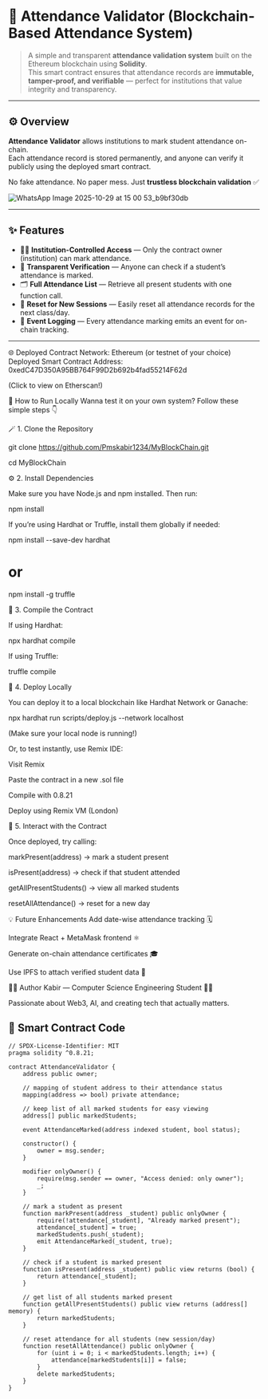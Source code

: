 # 🧾 Attendance Validator (Blockchain-Based Attendance System)

> A simple and transparent **attendance validation system** built on the Ethereum blockchain using **Solidity**.  
> This smart contract ensures that attendance records are **immutable, tamper-proof, and verifiable** — perfect for institutions that value integrity and transparency.  

---

## ⚙️ Overview

**Attendance Validator** allows institutions to mark student attendance on-chain.  
Each attendance record is stored permanently, and anyone can verify it publicly using the deployed smart contract.

No fake attendance. No paper mess. Just **trustless blockchain validation** ✅

![WhatsApp Image 2025-10-29 at 15 00 53_b9bf30db](https://github.com/user-attachments/assets/fb79c8d3-3946-406a-a994-cd0efbb5c973)


---

## ✨ Features

- 🧑‍🏫 **Institution-Controlled Access** — Only the contract owner (institution) can mark attendance.  
- 📜 **Transparent Verification** — Anyone can check if a student’s attendance is marked.  
- 🗂️ **Full Attendance List** — Retrieve all present students with one function call.  
- 🔁 **Reset for New Sessions** — Easily reset all attendance records for the next class/day.  
- 🧠 **Event Logging** — Every attendance marking emits an event for on-chain tracking.

---

🌐 Deployed Contract
Network: Ethereum (or testnet of your choice)
Deployed Smart Contract Address:
0xedC47D350A95BB764F99D2b692b4fad55214F62d

(Click to view on Etherscan!)

🧰 How to Run Locally
Wanna test it on your own system? Follow these simple steps 👇

🪄 1. Clone the Repository

git clone https://github.com/Pmskabir1234/MyBlockChain.git

cd MyBlockChain

⚙️ 2. Install Dependencies

Make sure you have Node.js and npm installed. Then run:

npm install

If you’re using Hardhat or Truffle, install them globally if needed:

npm install --save-dev hardhat

# or

npm install -g truffle

🧱 3. Compile the Contract

If using Hardhat:

npx hardhat compile

If using Truffle:

truffle compile

🚀 4. Deploy Locally

You can deploy it to a local blockchain like Hardhat Network or Ganache:

npx hardhat run scripts/deploy.js --network localhost

(Make sure your local node is running!)

Or, to test instantly, use Remix IDE:

Visit Remix

Paste the contract in a new .sol file

Compile with 0.8.21

Deploy using Remix VM (London)

🧪 5. Interact with the Contract

Once deployed, try calling:

markPresent(address) → mark a student present

isPresent(address) → check if that student attended

getAllPresentStudents() → view all marked students

resetAllAttendance() → reset for a new day

💡 Future Enhancements
Add date-wise attendance tracking 🗓️

Integrate React + MetaMask frontend ⚛️

Generate on-chain attendance certificates 🎓

Use IPFS to attach verified student data 📂

👨‍💻 Author
Kabir — Computer Science Engineering Student 👨‍💻

Passionate about Web3, AI, and creating tech that actually matters.

## 🧩 Smart Contract Code

```solidity
// SPDX-License-Identifier: MIT
pragma solidity ^0.8.21;

contract AttendanceValidator {
    address public owner;

    // mapping of student address to their attendance status
    mapping(address => bool) private attendance;

    // keep list of all marked students for easy viewing
    address[] public markedStudents;

    event AttendanceMarked(address indexed student, bool status);

    constructor() {
        owner = msg.sender;
    }

    modifier onlyOwner() {
        require(msg.sender == owner, "Access denied: only owner");
        _;
    }

    // mark a student as present
    function markPresent(address _student) public onlyOwner {
        require(!attendance[_student], "Already marked present");
        attendance[_student] = true;
        markedStudents.push(_student);
        emit AttendanceMarked(_student, true);
    }

    // check if a student is marked present
    function isPresent(address _student) public view returns (bool) {
        return attendance[_student];
    }

    // get list of all students marked present
    function getAllPresentStudents() public view returns (address[] memory) {
        return markedStudents;
    }

    // reset attendance for all students (new session/day)
    function resetAllAttendance() public onlyOwner {
        for (uint i = 0; i < markedStudents.length; i++) {
            attendance[markedStudents[i]] = false;
        }
        delete markedStudents;
    }
}
